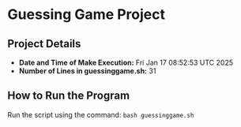 # Guessing Game Project

## Project Details
- **Date and Time of Make Execution:** Fri Jan 17 08:52:53 UTC 2025
- **Number of Lines in guessinggame.sh:** 31

## How to Run the Program
Run the script using the command: `bash guessinggame.sh`
